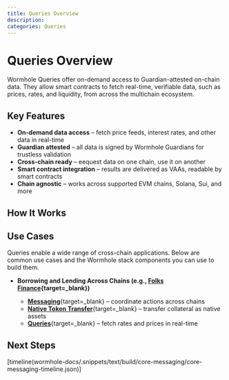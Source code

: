 ```yaml
---
title: Queries Overview
description: 
categories: Queries
---
```


# Queries Overview 

Wormhole Queries offer on-demand access to Guardian-attested on-chain data. They allow smart contracts to fetch real-time, verifiable data, such as prices, rates, and liquidity, from across the multichain ecosystem.

## Key Features

- **On-demand data access** – fetch price feeds, interest rates, and other data in real-time
- **Guardian attested** – all data is signed by Wormhole Guardians for trustless validation
- **Cross-chain ready** – eequest data on one chain, use it on another
- **Smart contract integration** – results are delivered as VAAs, readable by smart contracts
- **Chain agnostic** – works across supported EVM chains, Solana, Sui, and more

## How It Works


## Use Cases

Queries enable a wide range of cross-chain applications. Below are common use cases and the Wormhole stack components you can use to build them.

- **Borrowing and Lending Across Chains (e.g., [Folks Finance](https://wormhole.com/case-studies/folks-finance){target=\_blank})**

    - [**Messaging**](/docs/products/messaging/get-started/){target=\_blank} – coordinate actions across chains
    - [**Native Token Transfer**](/docs/products/native-token-transfers/get-started/){target=\_blank} – transfer collateral as native assets
    - [**Queries**](/docs/products/queries/get-started/){target=\_blank} – fetch rates and prices in real-time


## Next Steps

[timeline(wormhole-docs/.snippets/text/build/core-messaging/core-messaging-timeline.json)]
